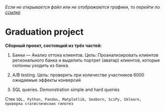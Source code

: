 
*Если не открывается файл или не отображаются графики, то перейти по [ссылке](https://nbviewer.jupyter.org/github/sergeevdm/Portfolio/tree/main/Bank_Churn_analysis_AB_test_SQL/)*

# Graduation project

**Сборный проект, состоящий из трёх частей:**

1. Банки — Анализ оттока клиентов. Цель: Проанализировать клиентов регионального банка и выделить портрет (аватар) клиентов, которые склонны уходить из банка.

2. A/B testing. Цель: проверить при количестве участников 6000 ожидаемые эффекты конверсий

3. SQL queries. Demonstration simple and hard queries

Стек `SQL, Python, Pandas, Matplotlib, Seaborn, SciPy, Sklearn, проверка статистических гипотез`
